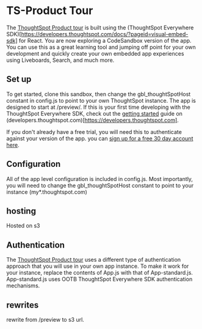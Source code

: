 # TS-Product Tour

The [ThoughtSpot Product tour](https://thoughtspot.com/preview/) is built using the (ThoughtSpot Everywhere SDK)[https://developers.thoughtspot.com/docs/?pageid=visual-embed-sdk] for React. You are now exploring a CodeSandbox version of the app. You can use this as a great learning tool and jumping off point for your own development and quickly create your own embedded app experiences using Liveboards, Search, and much more. 


## Set up
To get started, clone this sandbox, then change the gbl_thoughtSpotHost constant in config.js to point to your own ThoughtSpot instance. The app is designed to start at /preview/. If this is your first time developing with the ThoughtSpot Everywhere SDK, check out the [getting started](https://developers.thoughtspot.com/getstarted) guide on (developers.thoughtspot.com)[https://developers.thoughtspot.com]. 

If you don't already have a free trial, you will need this to authenticate against your version of the app.  you can [sign up for a free 30 day account here](https://www.thoughtspot.com/trial?tsref=producttour). 

## Configuration
All of the app level configuration is included in config.js. Most importantly, you will need to change the gbl_thoughtSpotHost constant to point to your instance (my*.thoughtspot.com)

## hosting
Hosted on s3

## Authentication
The [ThoughtSpot Product tour](https://thoughtspot.com/preview/) uses a different type of authentication approach that you will use in your own app instance. To make it work for your instance, replace the contents of App.js with that of App-standard.js. App-standard.js uses OOTB ThoughtSpot Everywhere SDK authentication mechanisms. 

## rewrites
rewrite from /preview to s3 url.
